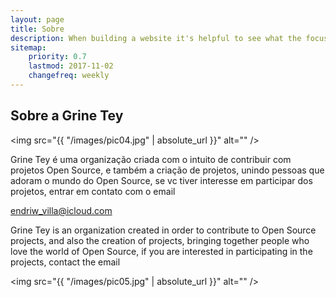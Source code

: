 ```yaml
---
layout: page
title: Sobre
description: When building a website it's helpful to see what the focus of your site is. This page is an example of how to show a website's focus.
sitemap:
    priority: 0.7
    lastmod: 2017-11-02
    changefreq: weekly
---
```

## Sobre a Grine Tey

<span class="image left"><img src="{{ "/images/pic04.jpg" | absolute_url }}" alt="" /></span>

Grine Tey é uma organização criada com o intuito de contribuir com projetos Open Source, e também a criação de projetos, unindo pessoas que adoram o mundo do Open Source, se vc tiver interesse em participar dos projetos, entrar em contato com o email

endriw_villa@icloud.com

Grine Tey is an organization created in order to contribute to Open Source projects, and also the creation of projects, bringing together people who love the world of Open Source, if you are interested in participating in the projects, contact the email

<span class="image left"><img src="{{ "/images/pic05.jpg" | absolute_url }}" alt="" /></span>
